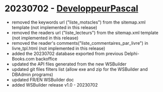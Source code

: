 # 20230702 - [DeveloppeurPascal](https://github.com/DeveloppeurPascal)

* removed the keywords url ("liste_motscles") from the sitemap.xml template (not implemented in this release)
* removed the readers url ("liste_lecteurs") from the sitemap.xml template (not implemented in this release)
* removed the reader's comments("liste_commentaires_par_livre") in livre_tpl.html (not implemented in this release)
* added the 20230702 database exported from previous Delphi-Books.com backoffice
* updated the API files generated from the new WSBuilder
* updated git files filters list (allow exe and zip for the WSBuilder and DBAdmin programs)
* updated FR/EN WSBuilder doc
* added WSBuilder release v1.0 - 20230702
